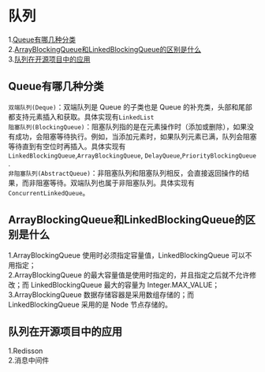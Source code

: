 # 队列  
1.[Queue有哪几种分类](#Queue有哪几种分类)   
2.[ArrayBlockingQueue和LinkedBlockingQueue的区别是什么](#ArrayBlockingQueue和LinkedBlockingQueue的区别是什么)   
3.[队列在开源项目中的应用](#队列在开源项目中的应用)   

## Queue有哪几种分类  
`双端队列(Deque)`：双端队列是 Queue 的子类也是 Queue 的补充类，头部和尾部都支持元素插入和获取。具体实现有`LinkedList`  
`阻塞队列(BlockingQueue)`：阻塞队列指的是在元素操作时（添加或删除），如果没有成功，会阻塞等待执行。例如，当添加元素时，如果队列元素已满，队列会阻塞等待直到有空位时再插入。具体实现有`LinkedBlockingQueue`,`ArrayBlockingQueue`,
`DelayQueue`,`PriorityBlockingQueue` .   
`非阻塞队列(AbstractQueue)`：非阻塞队列和阻塞队列相反，会直接返回操作的结果，而非阻塞等待。双端队列也属于非阻塞队列。具体实现有`ConcurrentLinkedQueue`。  

## ArrayBlockingQueue和LinkedBlockingQueue的区别是什么  
1.ArrayBlockingQueue 使用时必须指定容量值，LinkedBlockingQueue 可以不用指定；  
2.ArrayBlockingQueue 的最大容量值是使用时指定的，并且指定之后就不允许修改；而 LinkedBlockingQueue 最大的容量为 Integer.MAX_VALUE；  
3.ArrayBlockingQueue 数据存储容器是采用数组存储的；而 LinkedBlockingQueue 采用的是 Node 节点存储的。    

## 队列在开源项目中的应用  
1.Redisson  
2.消息中间件  
